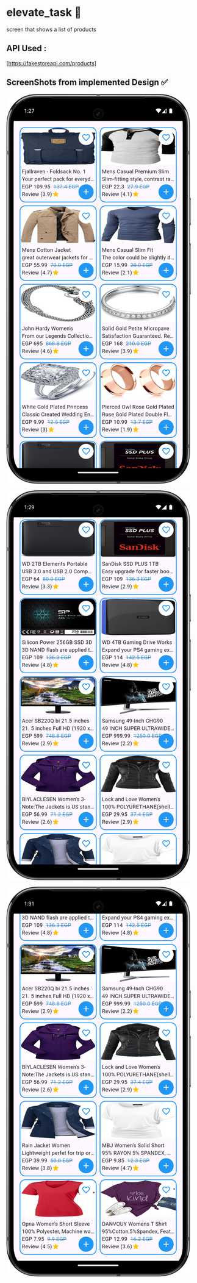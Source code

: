 # elevate_task 📖
screen that shows a list of products

## API Used :
[https://fakestoreapi.com/products]

## ScreenShots from implemented Design ✅
![Screenshot1](assets/screenshots/Screenshot_1.png)

![ScreenShot2](assets/screenshots/Screenshot_2.png)

![ScreenShot3](assets/screenshots/Screenshot_3.png)
